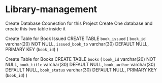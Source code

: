 # Library-management

Create Database Coonection for this Project
Create One database and create this two table inside it
<!-- Update the field in Connection.py -->

Create Table for Book Issued
CREATE TABLE `book_issued` (
  `book_id` varchar(20) NOT NULL,
  `issued_book_to` varchar(30) DEFAULT NULL,
  PRIMARY KEY (`book_id`)
) 

Create Table for Books
CREATE TABLE `books` (
   `book_id` varchar(20) NOT NULL,
   `book_title` varchar(30) DEFAULT NULL,
   `book_author` varchar(30) DEFAULT NULL,
   `book_status` varchar(30) DEFAULT NULL,
   PRIMARY KEY (`book_id`)
 ) 
